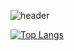 <!--## Hi there 👋-->
![header](https://capsule-render.vercel.app/api?type=Waving&color=auto&height=300&section=header&text=JINGYO's&nbsp;GITHUB&fontSize=50&animation=twinkling%fontAlign=68&fontAlignY=36)
<!--
**9y06/9y06** is a ✨ _special_ ✨ repository because its `README.md` (this file) appears on your GitHub profile.

Here are some ideas to get you started:

- 🔭 I’m currently working on ...
- 🌱 I’m currently learning ...
- 👯 I’m looking to collaborate on ...
- 🤔 I’m looking for help with ...
- 💬 Ask me about ...
- 📫 How to reach me: ...
- 😄 Pronouns: ...
- ⚡ Fun fact: ...
-->
[![Top Langs](https://github-readme-stats.vercel.app/api/top-langs/?username=9y06&layout=compact)](https://github.com/9y06/github-readme-stats)
